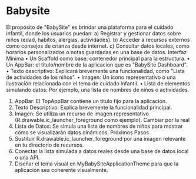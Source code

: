 # Babysite
El propósito de "BabySite" es brindar una plataforma para el cuidado infantil, donde los usuarios puedan:
a)	Registrar y gestionar datos sobre niños (edad, hábitos, alergias, actividades).
b)	Acceder a recursos externos como consejos de crianza desde internet.
c)	Consultar datos locales, como horarios personalizados o notas guardadas en una base de datos.
Interfaz Mínima 
•	Un Scaffold como base: contenedor principal para la estructura.
•	Un AppBar: el título/nombre de la aplicacion que es "BabySite Dashboard".
•	Texto descriptivo: Explicará brevemente una funcionalidad, como "Lista de actividades de los niños".
•	Imagen: Un ícono representativo o una ilustración relacionada con el tema de cuidado infantil.
•	Lista de elementos simulando datos: Por ejemplo, una lista de nombres de niños o actividades.
1.	AppBar: El TopAppBar contiene un título fijo para la aplicación.
2.	Texto Descriptivo: Explica brevemente la funcionalidad principal.
3.	Imagen: Se utiliza un recurso de imagen representativo (R.drawable.ic_launcher_foreground como ejemplo). Cambiar por la real
4.	Lista de Datos: Se simula una lista de nombres de niños para mostrar cómo se visualizarán datos dinámicos.
Próximos Pasos
1.	Sustituir R.drawable.ic_launcher_foreground por una imagen relevante en tu directorio de recursos.
2.	Conectar la lista simulada a datos reales desde una base de datos local o una API.
3.	Diseñar el tema visual en MyBabySiteApplicationTheme para que la aplicación sea coherente visualmente.
